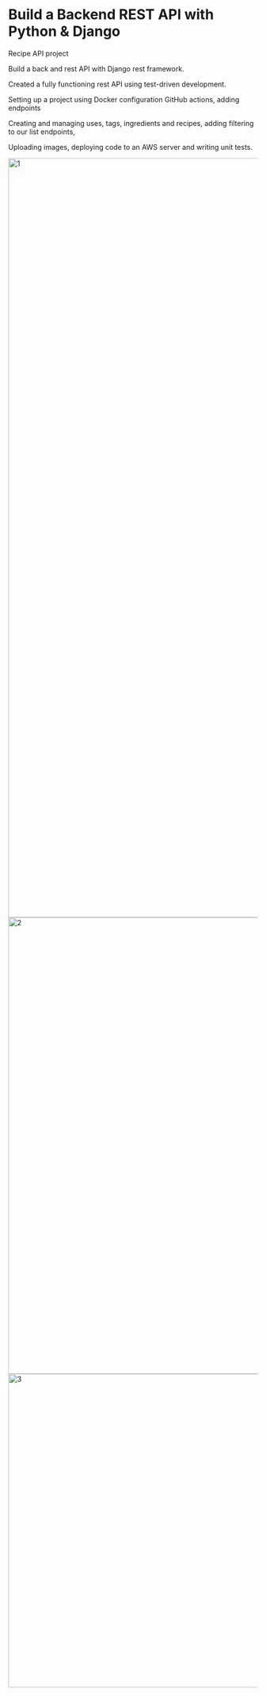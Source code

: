 # Build a Backend REST API with Python & Django

Recipe API project

Build a back and rest API with Django rest framework.

Created a fully functioning rest API using test-driven development.

Setting up a project using Docker configuration GitHub actions, adding endpoints

Creating and managing uses, tags, ingredients and recipes, adding filtering to our list endpoints,

Uploading images, deploying code to an AWS server and writing unit tests.




<img width="1532" alt="1" src="https://github.com/kylofive/recipe-app-api/assets/98566065/948c3dae-4ad8-475a-b764-243bf16e06ee">
<img width="921" alt="2" src="https://github.com/kylofive/recipe-app-api/assets/98566065/b9cc4b39-21cf-4421-8a0e-75d6d04f214e">
<img width="633" alt="3" src="https://github.com/kylofive/recipe-app-api/assets/98566065/7ebcc7e0-5aea-416f-84dc-471dc3cc62e5">
